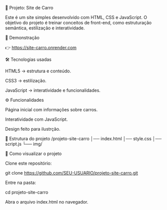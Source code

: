 🚗 Projeto: Site de Carro

Este é um site simples desenvolvido com HTML, CSS e JavaScript.
O objetivo do projeto é treinar conceitos de front-end, como estruturação semântica, estilização e interatividade.

📸 Demonstração

👉 https://site-carro.onrender.com

🛠️ Tecnologias usadas

HTML5 → estrutura e conteúdo.

CSS3 → estilização.

JavaScript → interatividade e funcionalidades.

⚙️ Funcionalidades

Página inicial com informações sobre carros.

Interatividade com JavaScript.

Design feito para ilustrção.

📂 Estrutura do projeto
/projeto-site-carro
│── index.html
│── style.css
│── script.js
└── img/

🚀 Como visualizar o projeto

Clone este repositório:

git clone https://github.com/SEU-USUARIO/projeto-site-carro.git


Entre na pasta:

cd projeto-site-carro


Abra o arquivo index.html no navegador.
